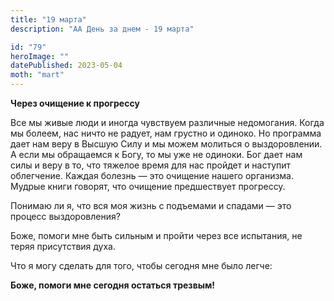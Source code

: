 ```yaml
---
title: "19 марта"
description: "АА День за днем - 19 марта"

id: "79"
heroImage: ""
datePublished: 2023-05-04
moth: "mart"
---
```


**Через очищение к прогрессу**

Все мы живые люди и иногда чувствуем различные недомогания. Когда мы болеем,
нас ничто не радует, нам грустно и одиноко. Но программа дает нам веру в
Высшую Силу и мы можем молиться о выздоровлении. А если мы обращаемся к Богу,
то мы уже не одиноки. Бог дает нам силы и веру в то, что тяжелое время для нас
пройдет и наступит облегчение. Каждая болезнь — это очищение нашего организма.
Мудрые книги говорят, что очищение предшествует прогрессу.

Понимаю ли я, что вся моя жизнь с подъемами и спадами — это процесс
выздоровления?

Боже, помоги мне быть сильным и пройти через все испытания, не теряя
присутствия духа.

Что я могу сделать для того, чтобы сегодня мне было легче:

**Боже, помоги мне сегодня остаться трезвым!**
